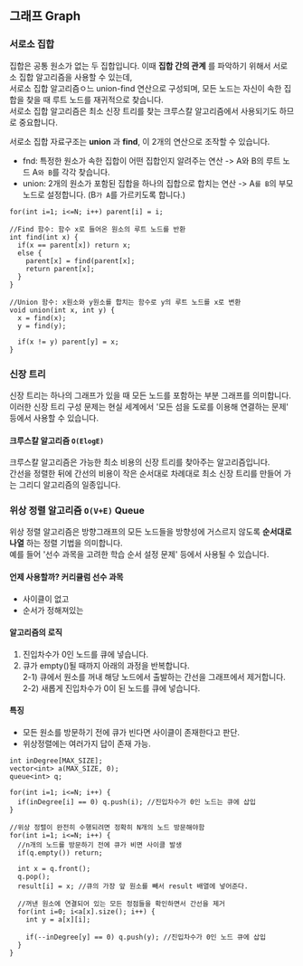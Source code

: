 ## 그래프 Graph

### 서로소 집합
집합은 공통 원소가 없는 두 집합입니다. 이때 **집합 간의 관계** 를 파악하기 위해서 서로소 집합 알고리즘을 사용할 수 있는데,  
서로소 집합 알고리즘ㅇ느 union-find 연산으로 구성되며, 모든 노드는 자신이 속한 집합을 찾을 때 루트 노드를 재귀적으로 찾습니다.  
서로소 집합 알고리즘은 최소 신장 트리를 찾는 크루스칼 알고리즘에서 사용되기도 하므로 중요합니다.  

서로소 집합 자료구조는 **union** 과 **find**, 이 2개의 연산으로 조작할 수 있습니다.  
- fnd: 특정한 원소가 속한 집합이 어떤 집합인지 알려주는 연산 -> A와 B의 루트 노드 A`와 B`를 각각 찾습니다.  
- union: 2개의 원소가 포함된 집합을 하나의 집합으로 합치는 연산 -> A`를 B`의 부모 노드로 설정합니다. (B`가 A`를 가르키도록 합니다.)  

```
for(int i=1; i<=N; i++) parent[i] = i;

//Find 함수: 함수 x로 들어온 원소의 루트 노드를 반환
int find(int x) {
  if(x == parent[x]) return x;
  else {
    parent[x] = find(parent[x];
    return parent[x];
  }
}

//Union 함수: x원소와 y원소를 합치는 함수로 y의 루트 노드를 x로 변환
void union(int x, int y) {
  x = find(x);
  y = find(y);
  
  if(x != y) parent[y] = x;
}
```

### 신장 트리
신장 트리는 하나의 그래프가 있을 때 모든 노드를 포함하는 부분 그래프를 의미합니다.  
이러한 신장 트리 구성 문제는 현실 세계에서 '모든 섬을 도로를 이용해 연결하는 문제' 등에서 사용할 수 있습니다.  

#### 크루스칼 알고리즘 `O(ElogE)`
크루스칼 알고리즘은 가능한 최소 비용의 신장 트리를 찾아주는 알고리즘입니다.  
간선을 정렬한 뒤에 간선의 비용이 작은 순서대로 차례대로 최소 신장 트리를 만들어 가는 그리디 알고리즘의 일종입니다.  

### 위상 정렬 알고리즘 `O(V+E)` Queue
위상 정렬 알고리즘은 방향그래프의 모든 노드들을 방향성에 거스르지 않도록 **순서대로 나열** 하는 정렬 기법을 의미합니다.  
예를 들어 '선수 과목을 고려한 학습 순서 설정 문제' 등에서 사용될 수 있습니다. 

#### 언제 사용할까? **커리큘럼** **선수 과목**
- 사이클이 없고
- 순서가 정해져있는

#### 알고리즘의 로직
1) 진입차수가 0인 노드를 큐에 넣습니다.  
2) 큐가 empty()될 때까지 아래의 과정을 반복합니다.  
 2-1) 큐에서 원소를 꺼내 해당 노드에서 출발하는 간선을 그래프에서 제거합니다.  
 2-2) 새롭게 진입차수가 0이 된 노드를 큐에 넣습니다.

#### 특징
- 모든 원소를 방문하기 전에 큐가 빈다면 사이클이 존재한다고 판단.
- 위상정렬에는 여러가지 답이 존재 가능.

```
int inDegree[MAX_SIZE];
vector<int> a(MAX_SIZE, 0);
queue<int> q;

for(int i=1; i<=N; i++) {
  if(inDegree[i] == 0) q.push(i); //진입차수가 0인 노드는 큐에 삽입
}

//위상 정렬이 완전히 수행되려면 정확히 N개의 노드 방문해야함
for(int i=1; i<=N; i++) {
  //n개의 노드를 방문하기 전에 큐가 비면 사이클 발생
  if(q.empty()) return;
  
  int x = q.front();
  q.pop();
  result[i] = x; //큐의 가장 앞 원소를 빼서 result 배열에 넣어준다.
  
  //꺼낸 원소에 연결되어 있는 모든 정점들을 확인하면서 간선을 제거
  for(int i=0; i<a[x].size(); i++) {
    int y = a[x][i];
    
    if(--inDegree[y] == 0) q.push(y); //진입차수가 0인 노드 큐에 삽입
  }
}
```
